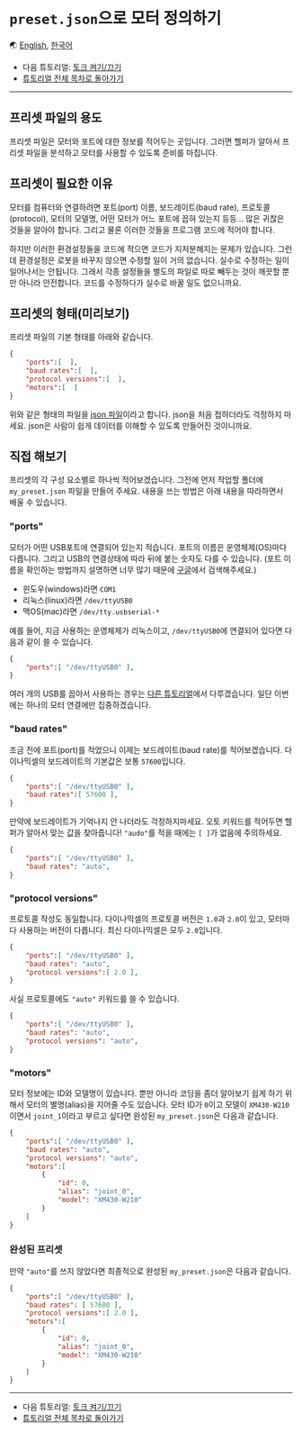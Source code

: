# `preset.json`으로 모터 정의하기

🌏 [English](make_preset.en.md), [한국어](make_preset.kr.md)

- 다음 튜토리얼: [토크 켜기/끄기](torque.kr.md)
- [튜토리얼 전체 목차로 돌아가기](TUTORIAL.kr.md)

---

## 프리셋 파일의 용도

프리셋 파일은 모터와 포트에 대한 정보를 적어두는 곳입니다. 그러면 헬퍼가 알아서 프리셋 파일을 분석하고 모터를 사용할 수 있도록 준비를 마칩니다.

## 프리셋이 필요한 이유

모터를 컴퓨터와 연결하려면 포트(port) 이름, 보드레이트(baud rate), 프로토콜(protocol), 모터의 모델명, 어떤 모터가 어느 포트에 꼽혀 있는지 등등... 많은 귀찮은 것들을 알아야 합니다. 그리고 물론 이러한 것들을 프로그램 코드에 적어야 합니다.

하지만 이러한 환경설정들을 코드에 적으면 코드가 지저분해지는 문제가 있습니다. 그런데 환경설정은 로봇을 바꾸지 않으면 수정할 일이 거의 없습니다. 실수로 수정하는 일이 일어나서는 안됩니다. 그래서 각종 설정들을 별도의 파일로 따로 빼두는 것이 깨끗할 뿐만 아니라 안전합니다. 코드를 수정하다가 실수로 바꿀 일도 없으니까요.

## 프리셋의 형태(미리보기)

프리셋 파일의 기본 형태를 아래와 같습니다.

```json
{
    "ports":[  ],
    "baud rates":[  ],
    "protocol versions":[  ],
    "motors":[  ]
}
```

위와 같은 형태의 파일을 [json 파일](https://ko.wikipedia.org/wiki/JSON)이라고 합니다. json을 처음 접하더라도 걱정하지 마세요. json은 사람이 쉽게 데이터를 이해할 수 있도록 만들어진 것이니까요.

## 직접 해보기

프리셋의 각 구성 요소별로 하나씩 적어보겠습니다. 그전에 먼저 작업할 폴더에 `my_preset.json` 파일을 만들어 주세요. 내용을 쓰는 방법은 아래 내용을 따라하면서 배울 수 있습니다.

### "ports"

모터가 어떤 USB포트에 연결되어 있는지 적습니다. 포트의 이름은 운영체제(OS)마다 다릅니다. 그리고 USB의 연결상태에 따라 뒤에 붙는 숫자도 다를 수 있습니다. (포트 이름을 확인하는 방법까지 설명하면 너무 많기 때문에 [구글](https://www.google.com)에서 검색해주세요.)

- 윈도우(windows)라면 `COM1`
- 리눅스(linux)라면 `/dev/ttyUSB0`
- 맥OS(mac)라면 `/dev/tty.usbserial-*`

예를 들어, 지금 사용하는 운영체제가 리눅스이고, `/dev/ttyUSB0`에 연결되어 있다면 다음과 같이 쓸 수 있습니다.

```json
{
    "ports":[ "/dev/ttyUSB0" ],
}
```

여러 개의 USB를 꼽아서 사용하는 경우는 [다른 튜토리얼](multiple_ports.kr.md)에서 다루겠습니다. 일단 이번에는 하나의 모터 연결에만 집중하겠습니다.

### "baud rates"

조금 전에 포트(port)를 적었으니 이제는 보드레이트(baud rate)를 적어보겠습니다. 다이나믹셀의 보드레이트의 기본값은 보통 `57600`입니다.

```json
{
    "ports":[ "/dev/ttyUSB0" ],
    "baud rates":[ 57600 ],
}
```

만약에 보드레이트가 기억나지 안 나더라도 걱정하지마세요. 오토 키워드를 적어두면 헬퍼가 알아서 맞는 값을 찾아줍니다! `"audo"`를 적을 때에는 `[ ]`가 없음에 주의하세요.

```json
{
    "ports":[ "/dev/ttyUSB0" ],
    "baud rates": "auto",
}
```

### "protocol versions"

프로토콜 작성도 동일합니다. 다이나믹셀의 프로토콜 버전은 `1.0`과 `2.0`이 있고, 모터마다 사용하는 버전이 다릅니다. 최신 다이나믹셀은 모두 `2.0`입니다.

```json
{
    "ports":[ "/dev/ttyUSB0" ],
    "baud rates": "auto",
    "protocol versions":[ 2.0 ],
}
```

사실 프로토콜에도 `"auto"` 키워드를 쓸 수 있습니다.

```json
{
    "ports":[ "/dev/ttyUSB0" ],
    "baud rates": "auto",
    "protocol versions": "auto",
}
```

### "motors"

모터 정보에는 ID와 모델명이 있습니다. 뿐만 아니라 코딩을 좀더 알아보기 쉽게 하기 위해서 모터의 별명(alias)을 지어줄 수도 있습니다. 모터 ID가 `0`이고 모델이 `XM430-W210`이면서 `joint_1`이라고 부르고 싶다면 완성된 `my_preset.json`은 다음과 같습니다.

```json
{
    "ports":[ "/dev/ttyUSB0" ],
    "baud rates": "auto",
    "protocol versions": "auto",
    "motors":[
        {
            "id": 0,
            "alias": "joint_0",
            "model": "XM430-W210"
        }
    ]
}
```

### 완성된 프리셋

만약 `"auto"`를 쓰지 않았다면 최종적으로 완성된 `my_preset.json`은 다음과 같습니다.

```json
{
    "ports":[ "/dev/ttyUSB0" ],
    "baud rates": [ 57600 ],
    "protocol versions":[ 2.0 ],
    "motors":[
        {
            "id": 0,
            "alias": "joint_0",
            "model": "XM430-W210"
        }
    ]
}
```

---

- 다음 튜토리얼: [토크 켜기/끄기](torque.kr.md)
- [튜토리얼 전체 목차로 돌아가기](TUTORIAL.kr.md)
